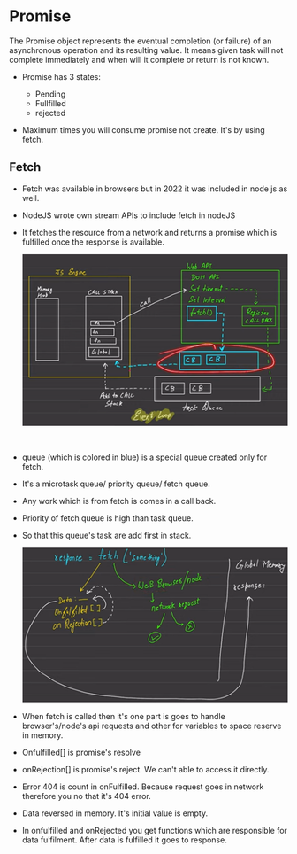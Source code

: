 # Promise

The Promise object represents the eventual completion (or failure) of an asynchronous operation and its resulting value.
It means given task will not complete immediately and when will it complete or return is not known.

- Promise has 3 states:
    - Pending
    - Fullfilled
    - rejected

- Maximum times you will consume promise not create. It's by using fetch.


## Fetch

- Fetch was available in browsers but in 2022 it was included in node js as well.
- NodeJS wrote own stream APIs to include fetch in nodeJS
- It fetches the resource from a network and returns a promise which is fulfilled once the response is available.

    ![Alt text](image.png)
<br>

- queue (which is colored in blue) is a special queue created only for fetch.
- It's a microtask queue/ priority queue/ fetch queue.
- Any work which is from fetch is comes in a call back.
- Priority of fetch queue is high than task queue.
- So that this queue's task are add first in stack.

    ![Alt text](image-1.png)

- When fetch is called then it's one part is goes to handle browser's/node's api requests and other for variables to space reserve in memory.
- Onfulfilled[] is promise's resolve
- onRejection[] is promise's reject. We can't able to access it directly.

- Error 404 is count in onFulfilled. Because request goes in network therefore you no that it's 404 error.

- Data reversed in memory. It's initial value is empty.
- In onfulfilled and onRejected you get functions which are responsible for data fulfilment. After data is fulfilled it goes to response.